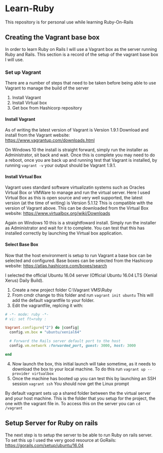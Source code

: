 # Learn-Ruby
This repository is for personal use while learning Ruby-On-Rails

## Creating the Vagrant base box

In order to learn Ruby on Rails I will use a Vagrant box as the server running Ruby and Rails.  This section is a record of the setup of the vagrant base box I will use.

### Set up Vagrant

There are a number of steps that need to be taken before being able to use Vagrant to manage the build of the server

1. Install Vagrant
2. Install Virtual box
3. Get box from Hashicorp repository

#### Install Vagrant

As of writing the latest version of Vagrant is Version 1.9.1  Download and install from the Vagrant website: https://www.vagrantup.com/downloads.html

On Windows 10 the install is straight forward, simply run the installer as Administrator, sit back and wait.  Once this is complete you may need to do a reboot, once you are back up and running test that Vagrant is installed, by running `vagrant -v` your output should be Vagrant 1.9.1.

#### Install Virtual Box

Vagrant uses standard software virtualizatin systems such as Oracles Virtual Box or VMWare to manage and run the virtual server.  Here I used Virtual Box as this is open source and very well supported, the latest version (at the time of writing) is Version 5.1.12 This is compatible with the version of Vagrant above.  This can be downloaded from the Virtual Box website: https://www.virtualbox.org/wiki/Downloads

Again on Windows 10 this is a straightfoward install.  Simply run the installer as Administrator and wait for it to complete.  You can test that this has installed correctly by launching the Virtual box application.

#### Select Base Box

Now that the host environment is setup to run Vagrant a base box can be selected and configured.  Base boxes can be selected from the Hashicorp website:  https://atlas.hashicorp.com/boxes/search

I selected the official Ubuntu 16.04 server (Official Ubuntu 16.04 LTS (Xenial Xerus) Daily Build).

1. Create a new project folder C:\Vagrant VMS\Ruby
2. From cmdr change to this folder and run `vagrant init ubuntu` This will add the default vagrantfile to your folder.
3. Edit the vagrantfile, replcing it with:
  ```ruby
  # -*- mode: ruby -*-
  # vi: set ft=ruby :

  Vagrant.configure("2") do |config|
    config.vm.box = "ubuntu/xenial64"
  
    # Forward the Rails server default port to the host
    config.vm.network :forwarded_port, guest: 3000, host: 3000
  
  end
  ```
4. Now launch the box, this initial launch will take sometime, as it needs to download the box to your local machine.  To do this run `vagrant up --provider virtualbox` 
5. Once the machine has booted up you can test this by launching an SSH session `vagrant ssh` You should now get the Linux prompt

By default vagrant sets up a shared folder between the the virtual server and your host machine.  This is the folder that you setup for the project, the one with the vagrant file in.  To access this on the server you can `cd /vagrant`

## Setup Server for Ruby on rails

The next step is to setup the server to be able to run Ruby on rails server.  To set this up I used the very good resource at GoRails: https://gorails.com/setup/ubuntu/16.04

